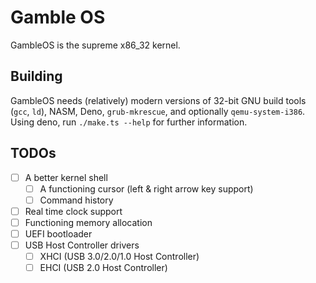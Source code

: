 # Gamble OS

GambleOS is the supreme x86_32 kernel.

## Building

GambleOS needs (relatively) modern versions of 32-bit GNU build tools (`gcc`, `ld`), NASM, Deno, `grub-mkrescue`, and optionally `qemu-system-i386`. Using deno, run `./make.ts --help` for further information.

## TODOs

- [ ] A better kernel shell
  - [ ] A functioning cursor (left & right arrow key support)
  - [ ] Command history
- [ ] Real time clock support
- [ ] Functioning memory allocation
- [ ] UEFI bootloader
- [ ] USB Host Controller drivers
  - [ ] XHCI (USB 3.0/2.0/1.0 Host Controller)
  - [ ] EHCI (USB 2.0 Host Controller)
